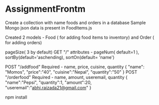 # AssignmentFrontm

Create a collection with name foods and orders in a database
Sample Mongo json data is present in FoodItems.js


Created 2 models - Food ( for adding food items to inventory) and Order ( for adding orders)

pageSize( 3 by default)
GET "/" attributes -   pageNum( default=1 ), sortBy(default='aschending), sortOn(default= 'name')

POST "/addfood"  Required - name, price, cuisine, quantity
{
    "name": "Momos",
    "price":"40",
    "cuisine":"Nepal",
    "quantity":"50"
}
POST "/orderfood"  Required - name, amount, useremail, quantity
{
    "name":"Pepsi",
    "quantity":1,
    "amount":20,
    "useremail":"abhi.raizada21@gmail.com"
}

npm install
